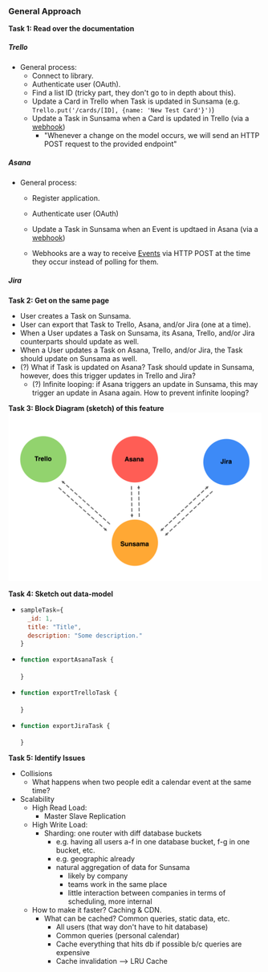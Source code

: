 ### General Approach
**Task 1: Read over the documentation**
##### Trello
- General process:
  - Connect to library.
  - Authenticate user (OAuth).
  - Find a list ID (tricky part, they don't go to in depth about this).
  - Update a Card in Trello when Task is updated in Sunsama (e.g. `Trello.put('/cards/[ID], {name: 'New Test Card'}')`)
  - Update a Task in Sunsama when a Card is updated in Trello (via a [webhook](https://developers.trello.com/apis/webhooks))
    - "Whenever a change on the model occurs, we will send an HTTP POST request to the provided endpoint"


##### Asana
- General process:
  - Register application.
  - Authenticate user (OAuth)

  - Update a Task in Sunsama when an Event is updtaed in Asana (via a [webhook](https://asana.com/developers/api-reference/webhooks))
  - Webhooks are a way to receive [Events](https://asana.com/developers/api-reference/events) via HTTP POST at the time they occur instead of polling for them.


##### Jira


**Task 2: Get on the same page**
- User creates a Task on Sunsama.
- User can export that Task to Trello, Asana, and/or Jira (one at a time).
- When a User updates a Task on Sunsama, its Asana, Trello, and/or Jira counterparts should update as well.
- When a User updates a Task on Asana, Trello, and/or Jira, the Task should update on Sunsama as well.
- (?) What if Task is updated on Asana? Task should update in Sunsama, however, does this trigger updates in Trello and Jira?
  - (?) Infinite looping: if Asana triggers an update in Sunsama, this may trigger an update in Asana again. How to prevent infinite looping?


**Task 3: Block Diagram (sketch) of this feature**
![Basic Interaction](basic-interaction-model.png)

**Task 4: Sketch out data-model**
- ```javascript
  sampleTask={
    _id: 1,
    title: "Title",
    description: "Some description."
  }
  ```
- ```javascript
  function exportAsanaTask {

  }
  ```
- ```javascript
  function exportTrelloTask {

  }
  ```
- ```javascript
  function exportJiraTask {

  }
  ```

**Task 5: Identify Issues**
- Collisions
  - What happens when two people edit a calendar event at the same time?
- Scalability
  - High Read Load:
    - Master Slave Replication
  - High Write Load:
    - Sharding: one router with diff database buckets
      - e.g. having all users a-f in one database bucket, f-g in one bucket, etc.
      - e.g. geographic already
      - natural aggregation of data for Sunsama
        - likely by company
        - teams work in the same place
        - little interaction between companies in terms of scheduling, more internal
  - How to make it faster? Caching & CDN.
    - What can be cached? Common queries, static data, etc.
      - All users (that way don't have to hit database)
      - Common queries (personal calendar)
      - Cache everything that hits db if possible b/c queries are expensive
      - Cache invalidation --> LRU Cache
